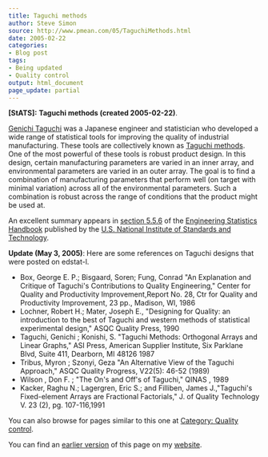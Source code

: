```yaml
---
title: Taguchi methods
author: Steve Simon
source: http://www.pmean.com/05/TaguchiMethods.html
date: 2005-02-22
categories:
- Blog post
tags:
- Being updated
- Quality control
output: html_document
page_update: partial
---
```

**[StATS]:** **Taguchi methods (created
2005-02-22)**.

[Genichi Taguchi](http://en.wikipedia.org/wiki/Genichi_Taguchi) was a
Japanese engineer and statistician who developed a wide range of
statistical tools for improving the quality of industrial manufacturing.
These tools are collectively known as [Taguchi
methods](http://en.wikipedia.org/wiki/Taguchi_methods). One of the most
powerful of these tools is robust product design. In this design,
certain manufacturing parameters are varied in an inner array, and
environmental parameters are varied in an outer array. The goal is to
find a combination of manufacturing parameters that perform well (on
target with minimal variation) across all of the environmental
parameters. Such a combination is robust across the range of conditions
that the product might be used at.

An excellent summary appears in [section
5.5.6](http://www.itl.nist.gov/div898/handbook/pri/section5/pri56.htm)
of the [Engineering Statistics
Handbook](http://www.itl.nist.gov/div898/handbook/index.htm) published
by the [U.S. National Institute of Standards and
Technology](http://www.nist.gov/).

**Update (May 3, 2005)**: Here are some references on Taguchi designs
that were posted on edstat-l.

- Box, George E. P.; Bisgaard, Soren; Fung, Conrad "An Explanation
and Critique of Taguchi's Contributions to Quality Engineering,"
Center for Quality and Productivity Improvement,Report No. 28, Ctr
for Quality and Productivity Improvement, 23 pp., Madison, WI, 1986
- Lochner, Robert H.; Mater, Joseph E., "Designing for Quality: an
introduction to the best of Taguchi and western methods of
statistical experimental design," ASQC Quality Press, 1990
- Taguchi, Genichi ; Konishi, S. "Taguchi Methods: Orthogonal Arrays
and Linear Graphs," ASI Press, American Supplier Institute, Six
Parklane Blvd, Suite 411, Dearborn, MI 48126 1987
- Tribus, Myron ; Szonyi, Geza "An Alternative View of the Taguchi
Approach," ASQC Quality Progress, V22(5): 46-52 (1989)
- Wilson , Don F. ; "The On's and Off's of Taguchi," QINAS , 1989
- Kacker, Raghu N.; Lagergren, Eric S.; and Filliben, James
J.,"Taguchi's Fixed-element Arrays are Fractional Factorials," J.
of Quality Technology V. 23 (2), pg. 107-116,1991

 You can also browse
for pages similar to this one at [Category: Quality
control](../category/QualityControl.html).

You can find an [earlier version][sim1] of this page on my [website][sim2].

[sim1]: http://www.pmean.com/05/TaguchiMethods.html
[sim2]: http://www.pmean.com

